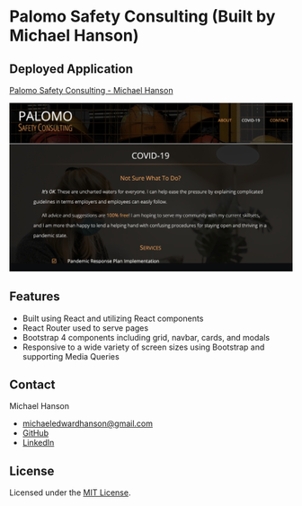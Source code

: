 # Palomo Safety Consulting (Built by Michael Hanson)

## Deployed Application 

[Palomo Safety Consulting - Michael Hanson](https://safety-consulting-mh.herokuapp.com/)

![Screenshot](./public/assets/images/safetyconsulting.jpg)

## Features

* Built using React and utilizing React components
* React Router used to serve pages
* Bootstrap 4 components including grid, navbar, cards, and modals 
* Responsive to a wide variety of screen sizes using Bootstrap and supporting Media Queries

## Contact

Michael Hanson
* michaeledwardhanson@gmail.com
* [GitHub](https://github.com/mhans003)
* [LinkedIn](https://www.linkedin.com/in/michaeledwardhanson/)

## License

Licensed under the [MIT License](./LICENSE.txt).